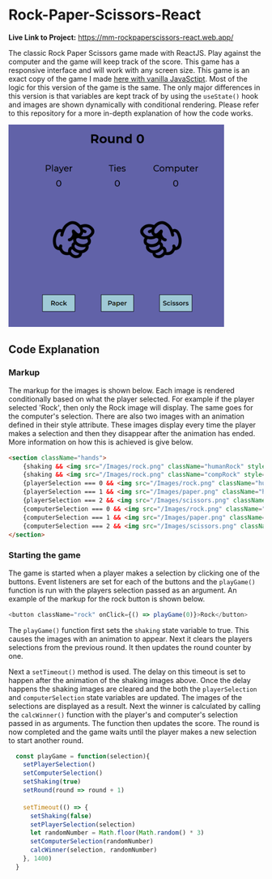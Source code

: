 # Rock-Paper-Scissors-React

**Live Link to Project:** https://mm-rockpaperscissors-react.web.app/

The classic Rock Paper Scissors game made with ReactJS. Play against the computer and the game will keep track of the score. This game has a responsive interface and will work with any screen size. This game is an exact copy of the game I made [here with vanilla JavaSctipt](https://github.com/MichaelMcCann1/Rock-Paper-Scissors). Most of the logic for this version of the game is the same. The only major differences in this version is that variables are kept track of by using the `useState()` hook and images are shown dynamically with conditional rendering. Please refer to this repository for a more in-depth explanation of how the code works.

<img src="https://github.com/MichaelMcCann1/Rock-Paper-Scissors/blob/main/RockPaperScissorsScreenshot.png" height="400px">

## Code Explanation
### Markup

The markup for the images is shown below. Each image is rendered conditionally based on what the player selected. For example if the player selected 'Rock', then only the Rock image will display. The same goes for the computer's selection. There are also two images with an animation defined in their style attribute. These images display every time the player makes a selection and then they disappear after the animation has ended. More information on how this is achieved is give below. 

```HTML
<section className="hands">
    {shaking && <img src="/Images/rock.png" className="humanRock" style={{animation: 'shakePlayer .5s 3'}} alt="rock"></img>}
    {shaking && <img src="/Images/rock.png" className="compRock" style={{animation: 'shakeComp .5s 3'}} alt="rock"></img>}
    {playerSelection === 0 && <img src="/Images/rock.png" className="humanRock" alt="rock"></img>}
    {playerSelection === 1 && <img src="/Images/paper.png" className="humanPaper" alt="paper"></img>}
    {playerSelection === 2 && <img src="/Images/scissors.png" className="humanScissors" alt="scissors"></img>}
    {computerSelection === 0 && <img src="/Images/rock.png" className="compRock" alt="rock"></img>}
    {computerSelection === 1 && <img src="/Images/paper.png" className="compPaper" alt="paper"></img>}
    {computerSelection === 2 && <img src="/Images/scissors.png" className="compScissors" alt="scissors"></img>}
</section>
```

### Starting the game
The game is started when a player makes a selection by clicking one of the buttons. Event listeners are set for each of the buttons and the `playGame()` function is run with the players selection passed as an argument. An example of the markup for the rock button is shown below. 

``` javascript
<button className="rock" onClick={() => playGame(0)}>Rock</button>
```

The `playGame()` function first sets the `shaking` state variable to true. This causes the images with an animation to appear. Next it clears the players selections from the previous round. It then updates the round counter by one. 

Next a `setTimeout()` method is used. The delay on this timeout is set to happen after the animation of the shaking images above. Once the delay happens the shaking images are cleared and the both the `playerSelection` and `computerSelection` state variables are updated. The images of the selections are displayed as a result. Next the winner is calculated by calling the `calcWinner()` function with the player's and computer's selection passed in as arguments. The function then updates the score. The round is now completed and the game waits until the player makes a new selection to start another round.

```javascript
  const playGame = function(selection){
    setPlayerSelection()
    setComputerSelection()
    setShaking(true)
    setRound(round => round + 1)

    setTimeout(() => {
      setShaking(false)
      setPlayerSelection(selection)
      let randomNumber = Math.floor(Math.random() * 3)
      setComputerSelection(randomNumber)
      calcWinner(selection, randomNumber)
    }, 1400)
  }
```

